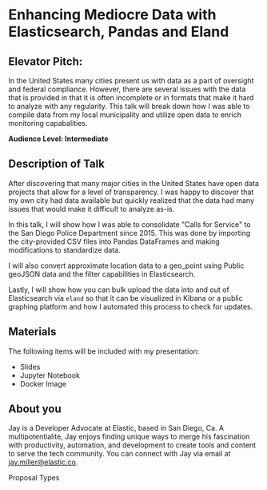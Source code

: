 # Enhancing Mediocre Data with Elasticsearch, Pandas and Eland #

## Elevator Pitch: ##

In the United States many cities present us with data as a part of oversight and federal compliance. However, there are several issues with the data that is provided in that it is often incomplete or in formats that make it hard to analyze with any regularity. This talk will break down how I was able to compile data from my local municipality and utilize open data to enrich monitoring capabalities.

**Audience Level: Intermediate**

## Description of Talk ##
After discovering that many major cities in the United States have open data projects that allow for a level of transparency. I was happy to discover that my own city had data available but quickly realized that the data had many issues that would make it difficult to analyze as-is.

In this talk, I will show how I was able to consolidate "Calls for Service" to the San Diego Police Department since 2015. This was done by importing the city-provided CSV files into Pandas DataFrames and making modifications to standardize data.

I will also convert approximate location data to a geo_point using Public geoJSON data and the filter capabilities in Elasticsearch. 

Lastly, I will show how you can bulk upload the data into and out of Elasticsearch via `eland` so that it can be visualized in Kibana or a public graphing platform and how I automated this process to check for updates.

## Materials ##

The following items will be included with my presentation:

- Slides
- Jupyter Notebook
- Docker Image

## About you ##

Jay is a Developer Advocate at Elastic, based in San Diego, Ca. A multipotentialite, Jay enjoys finding unique ways to merge his fascination with productivity, automation, and development to create tools and content to serve the tech community. You can connect with Jay via email at jay.miller@elastic.co.

Proposal Types

